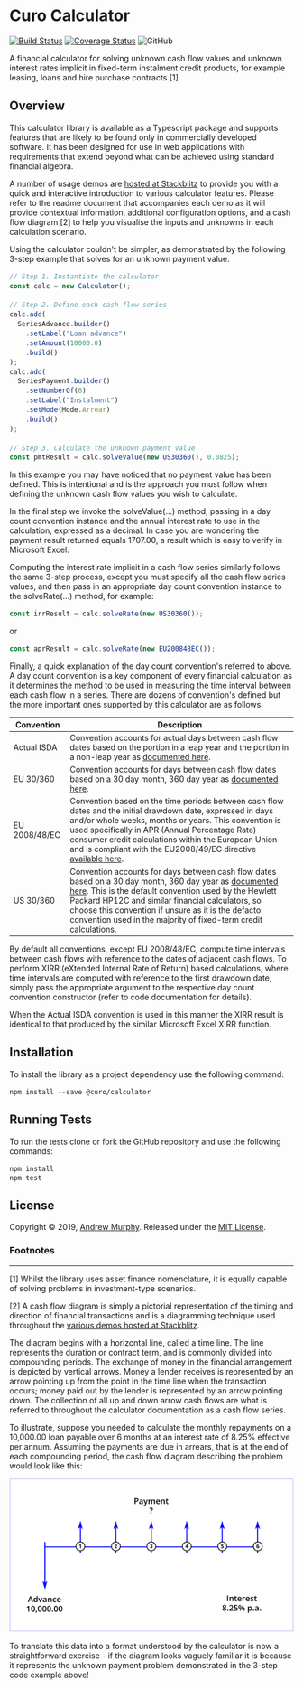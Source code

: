 # Curo Calculator
[![Build Status](https://travis-ci.org/andrewmurphy353/curo-calculator.svg?branch=master)](https://travis-ci.org/andrewmurphy353/curo-calculator)
[![Coverage Status](https://coveralls.io/repos/github/andrewmurphy353/curo-calculator/badge.svg?branch=master)](https://coveralls.io/github/andrewmurphy353/curo-calculator?branch=master)
![GitHub](https://img.shields.io/github/license/andrewmurphy353/curo-calculator.svg)

A financial calculator for solving unknown cash flow values and unknown interest rates implicit in fixed-term instalment credit products, for example leasing, loans and hire purchase contracts [1].

## Overview

This calculator library is available as a Typescript package and supports features that are likely to be found only in commercially developed software. It has been designed for use in web applications with requirements that extend beyond what can be achieved using standard financial algebra.

A number of usage demos are [hosted at Stackblitz](https://stackblitz.com/@andrewmurphy353) to provide you with a quick and interactive introduction to various calculator features. Please refer to the readme document that accompanies each demo as it will provide contextual information, additional configuration options, and a cash flow diagram [2] to help you visualise the inputs and unknowns in each calculation scenario.

Using the calculator couldn't be simpler, as demonstrated by the following 3-step example that solves for an unknown payment value.

```ts
// Step 1. Instantiate the calculator
const calc = new Calculator();

// Step 2. Define each cash flow series
calc.add(
  SeriesAdvance.builder()
    .setLabel("Loan advance")
    .setAmount(10000.0)
    .build()
);
calc.add(
  SeriesPayment.builder()
    .setNumberOf(6)
    .setLabel("Instalment")
    .setMode(Mode.Arrear)
    .build()
);

// Step 3. Calculate the unknown payment value
const pmtResult = calc.solveValue(new US30360(), 0.0825);
```
In this example you may have noticed that no payment value has been defined. This is intentional and is the approach you must follow when defining the unknown cash flow values you wish to calculate.

In the final step we invoke the solveValue(...) method, passing in a day count convention instance and the annual interest rate to use in the calculation, expressed as a decimal. In case you are wondering the payment result returned equals 1707.00, a result which is easy to verify in Microsoft Excel.

Computing the interest rate implicit in a cash flow series similarly follows the same 3-step process, except you must specify all the cash flow series values, and then pass in an appropriate day count convention instance to the solveRate(...) method, for example:

```ts
const irrResult = calc.solveRate(new US30360());
```
or

```ts
const aprResult = calc.solveRate(new EU200848EC());
```

Finally, a quick explanation of the day count convention's referred to above. A day count convention is a key component of every financial calculation as it determines the method to be used in measuring the time interval between each cash flow in a series. There are dozens of convention's defined but the more important ones supported by this calculator are as follows:

Convention | Description
-----------| -------------
Actual ISDA | Convention accounts for actual days between cash flow dates based on the portion in a leap year and the portion in a non-leap year as [documented here](https://en.wikipedia.org/wiki/Day_count_convention#Actual/Actual_ISDA).
EU 30/360 | Convention accounts for days between cash flow dates based on a 30 day month, 360 day year as [documented here](https://en.wikipedia.org/wiki/Day_count_convention#30E/360). 
EU 2008/48/EC | Convention based on the time periods between cash flow dates and the initial drawdown date, expressed in days and/or whole weeks, months or years. This convention is used specifically in APR (Annual Percentage Rate) consumer credit calculations within the European Union and is compliant with the EU2008/49/EC directive [available here](https://publications.europa.eu/en/publication-detail/-/publication/e4945793-f1f9-4527-8a2e-9060378fc302/language-en#).
US 30/360 | Convention accounts for days between cash flow dates based on a 30 day month, 360 day year as  [documented here](https://en.wikipedia.org/wiki/Day_count_convention#30/360_US). This is the default convention used by the Hewlett Packard HP12C and similar financial calculators, so choose this convention if unsure as it is the defacto convention used in the majority of fixed-term credit calculations.


By default all conventions, except EU 2008/48/EC, compute time intervals between cash flows with reference to the dates of adjacent cash flows. To perform XIRR (eXtended Internal Rate of Return) based calculations, where time intervals are computed with reference to the first drawdown date, simply pass the appropriate argument to the respective day count convention constructor (refer to code documentation for details).

When the Actual ISDA convention is used in this manner the XIRR result is identical to that produced by the similar Microsoft Excel XIRR function.

## Installation

To install the library as a project dependency use the following command:

```shell
npm install --save @curo/calculator
```

## Running Tests

To run the tests clone or fork the GitHub repository and use the following commands:

```shell
npm install
npm test
```

## License

Copyright © 2019, [Andrew Murphy](https://github.com/andrewmurphy353).
Released under the [MIT License](LICENSE).

### Footnotes
---

[1] Whilst the library uses asset finance nomenclature, it is equally capable of solving problems in investment-type scenarios.

[2] A cash flow diagram is simply a pictorial representation of the timing and direction of financial transactions and is a diagramming technique used throughout the [various demos hosted at Stackblitz](https://stackblitz.com/@andrewmurphy353).

The diagram begins with a horizontal line, called a time line. The line represents the duration or contract term, and is commonly divided into compounding periods. The exchange of money in the financial arrangement is depicted by vertical arrows. Money a lender receives is represented by an arrow pointing up from the point in the time line when the transaction occurs; money paid out by the lender is represented by an arrow pointing down. The collection of all up and down arrow cash flows are what is referred to throughout the calculator documentation as a cash flow series.

To illustrate, suppose you needed to calculate the monthly repayments on a 10,000.00 loan payable over 6 months at an interest rate of 8.25% effective per annum. Assuming the payments are due in arrears, that is at the end of each compounding period, the cash flow diagram describing the problem would look like this:

![image](assets/cash-flow-diagram.png)

To translate this data into a format understood by the calculator is now a straightforward exercise - if the diagram looks vaguely familiar it is because it represents the unknown payment problem demonstrated in the 3-step code example above!
